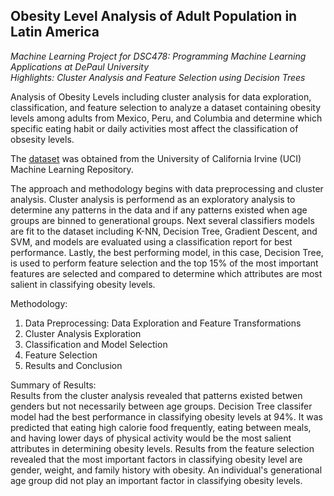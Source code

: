 ## Obesity Level Analysis of Adult Population in Latin America 
<i> Machine Learning Project for DSC478: Programming Machine Learning Applications at DePaul University </i><br>
<i>Highlights: Cluster Analysis and Feature Selection using Decision Trees</i><br>


Analysis of Obesity Levels including cluster analysis for data exploration, classification, and feature selection to analyze a dataset
containing obesity levels among adults from Mexico, Peru, and Columbia and determine which specific eating habit or daily activities most
affect the classification of obsesity levels. 

The <a href="https://archive.ics.uci.edu/ml/datasets/Estimation+of+obesity+levels+based+on+eating+habits+and+physical+condition+">dataset</a> was obtained from the University of California Irvine (UCI) Machine Learning Repository. 

The approach and methodology begins with data preprocessing and cluster analysis. Cluster analysis is performend as an exploratory analysis to
determine any patterns in the data and if any patterns existed when age groups are binned to generational groups. Next several classifiers models
are fit to the dataset including K-NN, Decision Tree, Gradient Descent, and SVM, and models are evaluated using a classification report for best
performance. Lastly, the best performing model, in this case, Decision Tree, is used to perform feature selection and the top 15% of the most 
important features are selected and compared to determine which attributes are most salient in classifying obesity levels. 

Methodology:
1. Data Preprocessing: Data Exploration and Feature Transformations 
2. Cluster Analysis Exploration 
3. Classification and Model Selection
4. Feature Selection 
5. Results and Conclusion 

Summary of Results:<br>
Results from the cluster analysis revealed that patterns existed betwen genders but not necessarily between age groups. Decision Tree classifer model had the best performance in classifying obesity levels at 94%. It was predicted that eating high calorie food frequently, eating between meals, and having  lower days of physical activity would be the most salient attributes in determining obesity levels. Results from the feature selection revealed that the most important factors in classifying obesity level are gender, weight, and family history with obesity. An individual's generational age group did not play an important factor in classifying obesity levels. 
